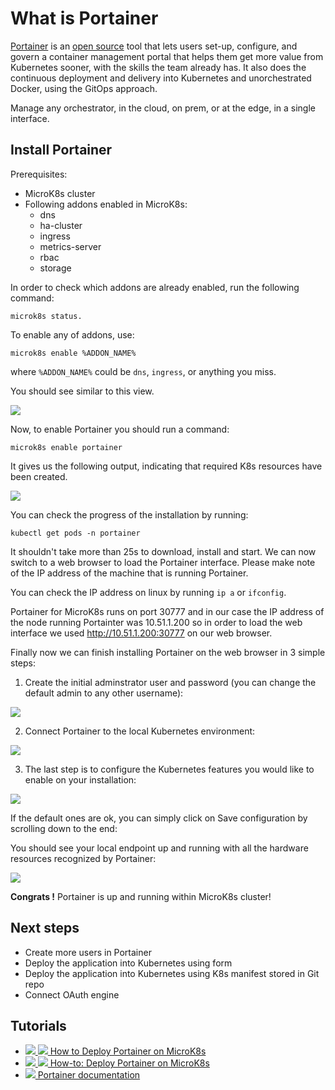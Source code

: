 ﻿# What is Portainer

[Portainer](https://portainer.io) is an [open source](https://github.com/portainer/portainer) tool that lets users set-up, configure, and govern a container management portal that helps them get more value from Kubernetes sooner, with the skills the team already has. It also does the continuous deployment and delivery into Kubernetes and unorchestrated Docker, using the GitOps approach.

Manage any orchestrator, in the cloud, on prem, or at the edge, in a single interface.

## Install Portainer

Prerequisites:
- MicroK8s cluster
- Following addons enabled in MicroK8s:
  - dns
  - ha-cluster
  - ingress
  - metrics-server
  - rbac
  - storage

In order to check which addons are already enabled, run the following command:

```microk8s status.```

To enable any of addons, use:

```microk8s enable %ADDON_NAME%```

where `%ADDON_NAME%` could be `dns`, `ingress`, or anything you miss. 

You should see similar to this view. 

![](images/portainer-microk8s-addons.png)

Now, to enable Portainer you should run a command:

```microk8s enable portainer```

It gives us the following output, indicating that required K8s resources have been created.

![](images/portainer-microk8s-enable.png)


You can check the progress of the installation by running:

```kubectl get pods -n portainer```

It shouldn't take more than 25s to download, install and start. We can now switch to a web browser to load the Portainer interface. Please make note of the IP address of the machine that is running Portainer.

You can check the IP address on linux by running `ip a` or `ifconfig`.

Portainer for MicroK8s runs on port 30777 and in our case the IP address of the node running Portainter was 10.51.1.200 so in order to load the web interface we used http://10.51.1.200:30777 on our web browser.



Finally now we can finish installing Portainer on the web browser in 3 simple steps:

1. Create the initial adminstrator user and password (you can change the default admin to any other username):

![](images/portainer-init-admin.png)

2. Connect Portainer to the local Kubernetes environment:

![](images/portainer-choose-kube.png)

3. The last step is to configure the Kubernetes features you would like to enable on your installation:

![](images/portainer-configure-kube.png)

If the default ones are ok, you can simply click on Save configuration by scrolling down to the end:

You should see your local endpoint up and running with all the hardware resources recognized by Portainer:

![](images/portainer-final-view.png)

**Congrats !** Portainer is up and running within MicroK8s cluster!

## Next steps

- Create more users in Portainer
- Deploy the application into Kubernetes using form
- Deploy the application into Kubernetes using K8s manifest stored in Git repo
- Connect OAuth engine

## Tutorials

- [![](images/ico/book_16.png) ![](images/ico/terminal_16.png) How to Deploy Portainer on MicroK8s](https://www.portainer.io/blog/how-to-deploy-portainer-on-microk8s)
- [![](images/ico/color/youtube_16.png) ![](images/ico/terminal_16.png) How-to: Deploy Portainer on MicroK8s](https://www.youtube.com/watch?v=XYcKmPi4McA)  
- [![](images/ico/book_16.png) Portainer documentation](https://docs.portainer.io/)
